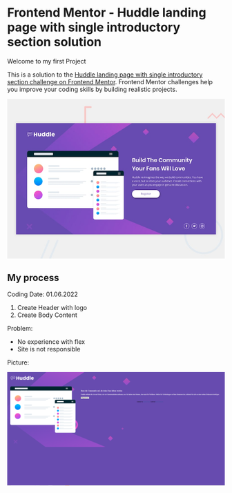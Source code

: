 # Frontend Mentor - Huddle landing page with single introductory section solution

Welcome to my first Project

This is a solution to the [Huddle landing page with single introductory section challenge on Frontend Mentor](https://www.frontendmentor.io/challenges/huddle-landing-page-with-a-single-introductory-section-B_2Wvxgi0). Frontend Mentor challenges help you improve your coding skills by building realistic projects. 


![Test Image 6](design/desktop-preview.jpg)

## My process

Coding Date: 01.06.2022
1) Create Header with logo
2) Create Body Content

Problem:
- No experience with flex
- Site is not responsible


Picture: 

![Test Image 7](images/my_web_1.1.jpg)


